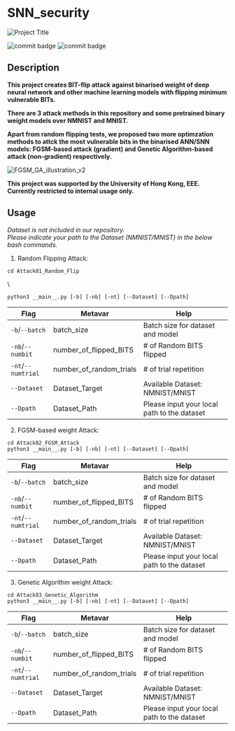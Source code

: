 # SNN_security

![Project Title](https://github.com/u3556440/SNN_security/assets/56315946/3c2a2b9f-9b6c-47cb-9f93-bdf6cd5ce16b)

![commit badge](https://img.shields.io/badge/private-8A2BE2)
![commit badge](https://img.shields.io/badge/Binary-Neural%20Network-blue)


## Description

**This project creates BIT-flip attack against binarised weight of deep neural network and other machine learning models with flipping minimum vulnerable BITs.** 

**There are 3 attack methods in this repository and some pretrained binary weight models over NMNIST and MNIST.**

**Apart from random flipping tests, we proposed two more optimzation methods to attck the most vulnerable bits in the binarised ANN/SNN models: FGSM-based attack (gradient) and Genetic Algorithm-based attack (non-gradient) respectively.**

![FGSM_GA_illustration_v2](https://github.com/u3556440/SNN_security/assets/56315946/976bca55-fb5a-4f1a-bd0e-18a3aa95ad84)

**This project was supported by the University of Hong Kong, EEE. \
Currently restricted to internal usage only.**

## Usage

*Dataset is not included in our repository. \
Please indicate your path to the Dataset (NMNIST/MNIST) in the below bash commands.*

1. Random Flipping Attack:

```
cd Attack01_Random_Flip
```
\

```
python3 __main__.py [-b] [-nb] [-nt] [--Dataset] [--Dpath]
```

Flag | Metavar | Help
--- | --- | --- 
`-b`/`--batch` | batch_size | Batch size for dataset and model
`-nb`/`--numbit` | number_of_flipped_BITS | # of Random BITS flipped
`-nt`/`--numtrial` | number_of_random_trials | # of trial repetition
`--Dataset` | Dataset_Target | Available Dataset: NMNIST/MNIST
`--Dpath` | Dataset_Path | Please input your local path to the dataset


2. FGSM-based weight Attack:

```
cd Attack02_FGSM_Attack
python3 __main__.py [-b] [-nb] [-nt] [--Dataset] [--Dpath]
```

Flag | Metavar | Help
--- | --- | --- 
`-b`/`--batch` | batch_size | Batch size for dataset and model
`-nb`/`--numbit` | number_of_flipped_BITS | # of Random BITS flipped
`-nt`/`--numtrial` | number_of_random_trials | # of trial repetition
`--Dataset` | Dataset_Target | Available Dataset: NMNIST/MNIST
`--Dpath` | Dataset_Path | Please input your local path to the dataset


3. Genetic Algorithm weight Attack:

```
cd Attack03_Genetic_Algorithm
python3 __main__.py [-b] [-nb] [-nt] [--Dataset] [--Dpath]
```

Flag | Metavar | Help
--- | --- | --- 
`-b`/`--batch` | batch_size | Batch size for dataset and model
`-nb`/`--numbit` | number_of_flipped_BITS | # of Random BITS flipped
`-nt`/`--numtrial` | number_of_random_trials | # of trial repetition
`--Dataset` | Dataset_Target | Available Dataset: NMNIST/MNIST
`--Dpath` | Dataset_Path | Please input your local path to the dataset






